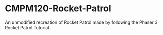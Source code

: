 # CMPM120-Rocket-Patrol

An unmodified recreation of Rocket Patrol made by following the Phaser 3 Rocket Patrol Tutorial
